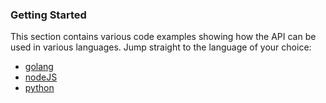 ### Getting Started

This section contains various code examples showing how the API can be used in various languages. 
Jump straight to the language of your choice:
* [golang](http://devcenter.wercker.com/api/getting-started/golang.html)
* [nodeJS](http://devcenter.wercker.com/api/getting-started/nodejs.html)
* [python](http://devcenter.wercker.com/api/getting-started/python.html)
